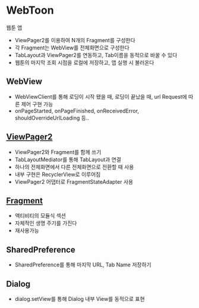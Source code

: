 # WebToon
웹툰 앱
- ViewPager2를 이용하여 N개의 Fragment를 구성한다
- 각 Fragment는 WebView를 전체화면으로 구성한다
- TabLayout과 ViewPager2를 연동하고, Tab이름을 동적으로 바꿀 수 있다
- 웹툰의 마지막 조회 시점을 로컬에 저장하고, 앱 실행 시 불러온다

## WebView
  - WebViewClient를 통해 로딩이 시작 됐을 때, 로딩이 끝났을 때, url Request에 따른 제어 구현 가능
  - onPageStarted, onPageFinished, onReceivedError, shouldOverrideUrlLoading 등..

## [ViewPager2](https://developer.android.com/training/animation/screen-slide-2?hl=ko)
  - ViewPager2와 Fragment를 함께 쓰기
  - TabLayoutMediator를 통해 TabLayout과 연결
  - 하나의 전체화면에서 다른 전체화면으로 전환할 때 사용
  - 내부 구현은 RecyclerView로 이루어짐
  - ViewPager2 어댑터로 FragmentStateAdapter 사용

## [Fragment](https://developer.android.com/guide/components/fragments?hl=ko)
  - 액티비티의 모듈식 섹션
  - 자체적인 생명 주기를 가진다
  - 재사용가능

## SharedPreference
  - SharedPreference를 통해 마지막 URL, Tab Name 저장하기

## Dialog
  - dialog.setView를 통해 Dialog 내부 View를 동적으로 표현
